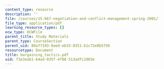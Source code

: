 ```yaml
---
content_type: resource
description: ''
file: /courses/15-667-negotiation-and-conflict-management-spring-2001/f3e3eab164ad035f4f88513adfc2d03e_bargaining_tactics.pdf
file_type: application/pdf
learning_resource_types: []
ocw_type: OCWFile
parent_title: Study Materials
parent_type: CourseSection
parent_uid: 89a77193-9aed-eb33-8351-b1c72e8b5756
resourcetype: Document
title: bargaining_tactics.pdf
uid: f3e3eab1-64ad-035f-4f88-513adfc2d03e
---
```

